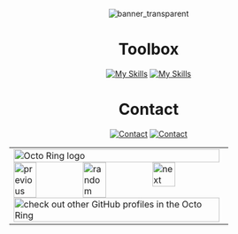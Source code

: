 <div align="center">

![banner_transparent](https://user-images.githubusercontent.com/34923485/229663147-74269791-fb09-4bc5-a993-aa0f8b9fb411.png)

# Toolbox
[![My Skills](https://skillicons.dev/icons?i=django,fastapi,flask,nodejs,css,html,aws,cloudflare,heroku,nginx,vercel,git,github,gitlab,js)](https://skillicons.dev)
[![My Skills](https://skillicons.dev/icons?i=py,mongodb,mysql,postgres,linux,ps,postman,vscode)](https://skillicons.dev)

# Contact
[![Contact](https://rdgb.net/i/IK55r.png)](mailto:dapanon+github@protonmail.com) [![Contact](https://skillicons.dev/icons?i=discord)](https://discord.com/users/100072795462971392)

<table>
    <tbody>
        <tr>
            <td><a href="https://octo-ring.com/"><img src="https://rdgb.net/i/yP46k.png" width="99%"
                        alt="Octo Ring logo" align="top"></a><br><a href="https://octo-ring.com/p/Haste171/prev"><img
                        src="https://rdgb.net/i/yaV4v.png" width="33%" alt="previous" align="top"
                        title="previous profile"></a><a href="https://octo-ring.com/p/Haste171/random"><img
                        src="https://rdgb.net/i/nr3l2.png" width="33%" alt="random" align="top"
                        title="random profile"></a><a href="https://octo-ring.com/p/Haste171/next"><img
                        src="https://rdgb.net/i/vT2Eq.png" width="33%" alt="next" align="top"
                        title="next profile"></a><br><a href="https://octo-ring.com/"><img
                        src="https://rdgb.net/i/57SRX.png" width="99%"
                        alt="check out other GitHub profiles in the Octo Ring" align="top"></a></td>
        </tr>
    </tbody>
</table>

</div>


